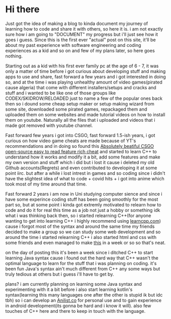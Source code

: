 # Hi there

Just got the idea of making a blog to kinda document my journey of learning how to code and share it with others, so here it is. i am not exactly sure how i am going to "DOCUMENT" my progress but i'll just see how it goes i guess. Since this is the first ever "actual" post on this site, it'll be about my past experience with software engineering and coding experiences as a kid and so on and few of my plans later, so here goes nothing.

Starting out as a kid with his first ever family pc at the age of 6 - 7, it was only a matter of time before i got curious about developing stuff and making apps to use and share, fast forward a few years and i got interested in doing so, and at the time i was playing unhealthy amount of video games(pirated cause algeria) that come with different installers/setups and cracks and stuff and i wanted to be like one of those groups like CODEX/SKIDROW/RELOADED just to name a few of the popular ones back then so i dound some cheap setup maker or setup making wizard from some site, downloaded some pirated games, repackaged them and uploaded them on some websites and made tutorial videos on how to install them on youtube. Naturally all the files that i uploaded and videos that i made got removed with youtube channel.

Fast forward few years i got into CSGO, fast forward 1.5-ish years, i got curious on how video game cheats are made because of YT's recommendations and in doing so found this [Absolutely beatiful CSGO open-source easy to read feature rich cheat](https://github.com/danielkrupinski/Osiris) and started to learn C++ to understand how it works and modify it a bit, add some features and make my own version and stuff which i did but i lost it cause i deleted my old Github accounts(Regrets) and even contributed to developing it at some point iirc. but after a while i lost intrest in games and so coding since i didn't have the slightest idea of what to code + covid hits + i got into anime which took most of my time around that time.

Fast forward 2 years i am now in Uni studying computer sience and since i have some experince coding stuff has been going smoothly for the most part so, but at some point i kinda got extremly motivated to relearn how to code and do it for real this time as a job not just a hobby or something idk what i was thinking back then, so i started relearning C++(for anyone wanting to get into learning C++ i highly recommend using [learncpp.com](https://www.learncpp.com/)) cause i forgot most of the syntax and around the same time my friends decided to make a group so we can study some web development and so around the time i started relearning C++ i also started html and css with some friends and even managed to make [this](https://abdallahmehiz.github.io/) in a week or so so that's neat.

on the day of posting this it's been a week since i ditched C++ to start learning Java syntax cause i found out the hard way that C++ wasn't the optimal language to learn for the stuff that i was planning on coding. it's been fun Java's syntax ain't much different from C++ any some ways but truly tedious at others but i guess i'll have to get by.

plans? i am currently planning on learning some Java syntax and experimenting with it a bit before i also start learning kotlin's syntax(learning this many languages one after the other is stupid ik but idc tbh) so i can develop an [Anilist.co](https://Anilist.co) for personal use and to gain experience in android development(its gonna be hard and i know it will). also few touches of C++ here and there to keep in touch with the language.
